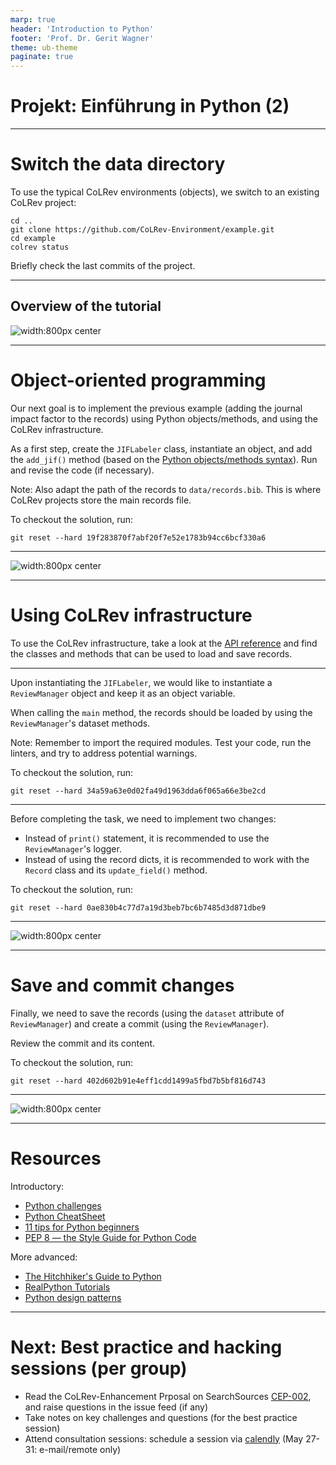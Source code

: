 ```yaml
---
marp: true
header: 'Introduction to Python'
footer: 'Prof. Dr. Gerit Wagner'
theme: ub-theme
paginate: true
---
```


<!-- _class: lead -->

<!-- _class: centered -->

# Projekt: Einführung in Python (2)

---

# Switch the data directory

To use the typical CoLRev environments (objects), we switch to an existing CoLRev project:

```
cd ..
git clone https://github.com/CoLRev-Environment/example.git
cd example
colrev status
```

Briefly check the last commits of the project.

<!-- 
See how far we get...
-->

---


## Overview of the tutorial

![width:800px center](../assets/python_overview_4.PNG)

<!-- 
In the last session, we:

- [x] Created and run a Python package command
- [x] Created and modify a dictionary data structure
- [x] Used an external library to read BibTeX records (as dicts)

In this session (2x90 min), we will:

- [ ] Refactor to object-oriented code
- [ ] Switch to a real CoLRev project and load the records using the CoLRev classes
- [ ] Save changes and create commit
-->

---


# Object-oriented programming

Our next goal is to implement the previous example (adding the journal impact factor to the records) using Python objects/methods, and using the CoLRev infrastructure.

As a first step, create the `JIFLabeler` class, instantiate an object, and add the `add_jif()` method (based on the [Python objects/methods syntax](https://www.w3schools.com/python/python_classes.asp)). Run and revise the code (if necessary).

Note: Also adapt the path of the records to `data/records.bib`. This is where CoLRev projects store the main records file.

To checkout the solution, run:
```
git reset --hard 19f283870f7abf20f7e52e1783b94cc6bcf330a6
```

<!-- 
Important: try to program using objects (instead of procedural programming)

if record["journal"] == "MIS Quarterly":
KeyError: 'journal'
-> if statement (better: if "jounal" not in record: return)

Notice: when creating the run() method, the jif_labeler_instance switches to "self".
-->
---

![width:800px center](../assets/python_overview_5.PNG)

---

# Using CoLRev infrastructure

To use the CoLRev infrastructure, take a look at the [API reference](https://colrev.readthedocs.io/en/latest/dev_docs/api.html) and find the classes and methods that can be used to load and save records.

<!-- 
go to API reference
navigate through the classes / dataset
-->
---

Upon instantiating the `JIFLabeler`, we would like to instantiate a `ReviewManager` object and keep it as an object variable.

When calling the `main` method, the records should be loaded by using the `ReviewManager`'s dataset methods.

Note: Remember to import the required modules. Test your code, run the linters, and try to address potential warnings.

To checkout the solution, run:
```
git reset --hard 34a59a63e0d02fa49d1963dda6f065a66e3be2cd
```

<!-- 
-> switch to review_manager ()
-->
---

Before completing the task, we need to implement two changes:

- Instead of `print()` statement, it is recommended to use the `ReviewManager`'s logger.
- Instead of using the record dicts, it is recommended to work with the `Record` class and its `update_field()` method.

To checkout the solution, run:
```
git reset --hard 0ae830b4c77d7a19d3beb7bc6b7485d3d871dbe9
```

<!--
run the pre-commit hooks a few times to illustrate the typing information
-->
---

![width:800px center](../assets/python_overview_6.PNG)

---

# Save and commit changes

Finally, we need to save the records (using the `dataset` attribute of `ReviewManager`) and create a commit (using the `ReviewManager`).

Review the commit and its content.

To checkout the solution, run:
```
git reset --hard 402d602b91e4eff1cdd1499a5fbd7b5bf816d743
```

<!-- 

TBD:
  - search: run an api-search example, examine the commit message (settings changed! -> reference implementation)
-> we add a query -> docs: interface definitions: searchsource.add_endpoint(), run_search()
  -> see interfaces (standardized function parameters/names)
  - where to find the built_in reference implementation (docs/architecture and directories), how to add/remove in the settings
  -> see package_endpoint definitions (package_manager, docs)

  continue: prep/validation

  continue to data: show advice?

later: show debugging
-->

---

![width:800px center](../assets/python_overview_6.PNG)

---

# Resources

Introductory:

- [Python challenges](https://pythonprinciples.com/challenges/)
- [Python CheatSheet](https://medium.com/@roelljr/ultimate-python-cheat-sheet-practical-python-for-everyday-tasks-c267c1394ee8)
- [11 tips for Python beginners](https://realpython.com/python-beginner-tips/)
- [PEP 8 — the Style Guide for Python Code ](https://pep8.org/)

More advanced:

- [The Hitchhiker's Guide to Python](https://docs.python-guide.org/)
- [RealPython Tutorials](https://realpython.com/)
- [Python design patterns](https://refactoring.guru/design-patterns/python)

<!-- 
add resources on learning/practicing Python (introductory, advanced)
check: 
-->

---

# Next: Best practice and hacking sessions (per group)

- Read the CoLRev-Enhancement Prposal on SearchSources [CEP-002](https://colrev.readthedocs.io/en/latest/foundations/cep/cep003_search_sources.html), and raise questions in the issue feed (if any)
- Take notes on key challenges and questions (for the best practice session)
- Attend consultation sessions: schedule a session via [calendly](https://calendly.com/gerit-wagner/30min?month=2023-10) (May 27-31: e-mail/remote only)

<!-- 
Pair-programming

which CoLRev-objects or libraries will be needed, which steps are required

- Create a fork for the team, give access to team members, and add a note to the issue feed
- All team members: clone the fork (using `git clone git@github.com:CoLRev-Environment/colrev.git`)
- Check the resources provided with the issue, discuss the project, and make plans
-->
